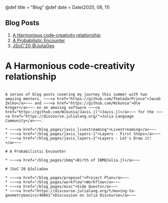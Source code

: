 @def title = "Blog"
@def date = Date(2020, 08, 11)


## Blog Posts
1. [A Harmonious code-creativity relationship](#a_harmonious_code-creativity_relationship)
2. [A Probabilistic Encounter](#a_probabilistic_encounter)
3. [JSoC'20 @JuliaGeo](#jsoc20_juliageo)

# A Harmonious code-creativity relationship
~~~<img src="http://kmit.in/emagazine/wp-content/uploads/2016/07/banner-gsoc2016_2.png">~~~

A series of blog posts covering my journey this summer with two amazing mentors, ~~~<a href="https://github.com/TheCedarPrince">Jacob Zelko</a>~~~ and ~~~<a href="https://github.com/Wikunia">Ole Kröger</a>~~~ on an amazing software ~~~<a href="https://github.com/Wikunia/Javis.jl">Javis.jl</a>~~~ for the ~~~<a href="https://discourse.julialang.org/">Julia Language Community</a>~~~.

* ~~~<a href="/blog_pages/javis_livestreaming">Livestreaming</a>~~~
* ~~~<a href="/blog_pages/javis_layers-1">Layers - First Steps</a>~~~
* ~~~<a href="/blog_pages/javis_layers-2">Layers - Let's Draw it!</a>~~~

# A Probabilistic Encounter

* ~~~<a href="/blog_pages/ibmq">Birth of IBMQJulia.jl</a>~~~

# JSoC'20 @JuliaGeo

* ~~~<a href="/blog_pages/proposal">Project Plan</a>~~~
* ~~~<a href="/blog_pages/workflow">Workflow</a>~~~
* ~~~<a href="/blog_pages/misc">Side Quests</a>~~~
* ~~~<a href="https://discourse.julialang.org/t/moving-to-geometrybasics/40861">Discussion on Julia Discourse</a>~~~
